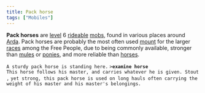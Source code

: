```yaml
---
title: Pack horse
tags: ["Mobiles"]
---
```

**Pack horses** are [level](level "wikilink") 6
[rideable](ride "wikilink") [mobs](mob "wikilink"), found in various
places around [Arda](Arda "wikilink"). Pack horses are probably the most
often used [mount](mount "wikilink") for the larger
[races](race "wikilink") among the Free People, due to being commonly
available, stronger than [mules](mule "wikilink") or
[ponies](pony "wikilink"), and more reliable than
[horses](horse "wikilink").

`A sturdy pack horse is standing here.`
`>`**`examine horse`**
`This horse follows his master, and carries whatever he is given. Stout,`
`yet strong, this pack horse is used on long hauls often carrying the`
`weight of his master and his master's belongings.`
